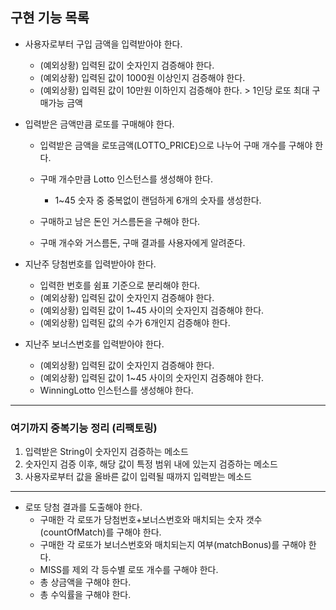 ## 구현 기능 목록

* 사용자로부터 구입 금액을 입력받아야 한다.
  * (예외상황) 입력된 값이 숫자인지 검증해야 한다.
  * (예외상황) 입력된 값이 1000원 이상인지 검증해야 한다.
  * (예외상황) 입력된 값이 10만원 이하인지 검증해야 한다. > 1인당 로또 최대 구매가능 금액
  
* 입력받은 금액만큼 로또를 구매해야 한다.
  * 입력받은 금액을 로또금액(LOTTO_PRICE)으로 나누어 구매 개수를 구해야 한다.
  * 구매 개수만큼 Lotto 인스턴스를 생성해야 한다.
    * 1~45 숫자 중 중복없이 랜덤하게 6개의 숫자를 생성한다.
  
  * 구매하고 남은 돈인 거스름돈을 구해야 한다.
  * 구매 개수와 거스름돈, 구매 결과를 사용자에게 알려준다.
  
* 지난주 당첨번호를 입력받아야 한다.
  * 입력한 번호를 쉼표 기준으로 분리해야 한다.
  * (예외상황) 입력된 값이 숫자인지 검증해야 한다.
  * (예외상황) 입력된 값이 1~45 사이의 숫자인지 검증해야 한다.
  * (예외상황) 입력된 값의 수가 6개인지 검증해야 한다.

* 지난주 보너스번호를 입력받아야 한다.
  * (예외상황) 입력된 값이 숫자인지 검증해야 한다.
  * (예외상황) 입력된 값이 1~45 사이의 숫자인지 검증해야 한다.
  * WinningLotto 인스턴스를 생성해야 한다.

---
### 여기까지 중복기능 정리 (리팩토링)
1. 입력받은 String이 숫자인지 검증하는 메소드
2. 숫자인지 검증 이후, 해당 값이 특정 범위 내에 있는지 검증하는 메소드
3. 사용자로부터 값을 올바른 값이 입력될 때까지 입력받는 메소드
---

* 로또 당첨 결과를 도출해야 한다.
  * 구매한 각 로또가 당첨번호+보너스번호와 매치되는 숫자 갯수(countOfMatch)를 구해야 한다.
  * 구매한 각 로또가 보너스번호와 매치되는지 여부(matchBonus)를 구해야 한다.
  * MISS를 제외 각 등수별 로또 개수를 구해야 한다.
  * 총 상금액을 구해야 한다.
  * 총 수익률을 구해야 한다.
